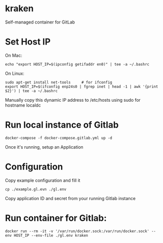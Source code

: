# kraken
Self-managed container for GitLab

# Set Host IP
On Mac:
  ```
  echo "export HOST_IP=$(ipconfig getifaddr en0)" | tee -a ~/.bashrc
  ```
On Linux:
  ```
  sudo apt-get install net-tools     # for ifconfig
  export HOST_IP=$(ifconfig enp24s0 | fgrep inet | head -1 | awk '{print $2}') | tee -a ~/.bashrc
  ```
Manually copy this dynamic IP address to /etc/hosts using sudo for hostname localdc

# Run local instance of Gitlab
  ```
  docker-compose -f docker-compose.gitlab.yml up -d 
  ```

Once it's running, setup an Application

# Configuration
Copy example configuration and fill it
  ```
  cp ./example.gl.evn ./gl.env
  ```

Copy application ID and secret from your running Gitlab instance

# Run container for Gitlab:

  ```
  docker run --rm -it -v '/var/run/docker.sock:/var/run/docker.sock' --env HOST_IP --env-file ./gl.env kraken
  ```
